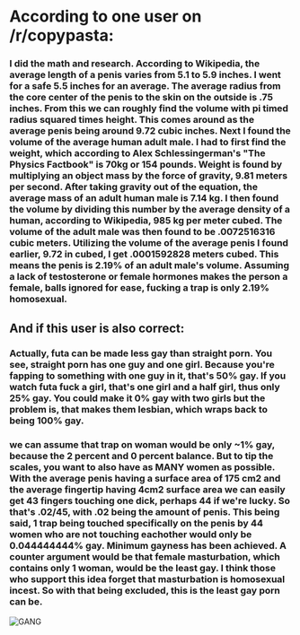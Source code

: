 # According to one user on /r/copypasta:  
### I did the math and research. According to Wikipedia, the average length of a penis varies from 5.1 to 5.9 inches. I went for a safe 5.5 inches for an average. The average radius from the core center of the penis to the skin on the outside is .75 inches. From this we can roughly find the volume with pi timed radius squared times height. This comes around as the average penis being around 9.72 cubic inches. Next I found the volume of the average human adult male. I had to first find the weight, which according to Alex Schlessingerman's "The Physics Factbook" is 70kg or 154 pounds. Weight is found by multiplying an object mass by the force of gravity, 9.81 meters per second. After taking gravity out of the equation, the average mass of an adult human male is 7.14 kg. I then found the volume by dividing this number by the average density of a human, according to Wikipedia, 985 kg per meter cubed. The volume of the adult male was then found to be .0072516316 cubic meters. Utilizing the volume of the average penis I found earlier, 9.72 in cubed, I get .0001592828 meters cubed. This means the penis is 2.19% of an adult male's volume. Assuming a lack of testosterone or female hormones makes the person a female, balls ignored for ease, fucking a trap is only 2.19% homosexual.  
  
## And if this user is also correct:  
  
### Actually, futa can be made less gay than straight porn. You see, straight porn has one guy and one girl. Because you're fapping to something with one guy in it, that's 50% gay. If you watch futa fuck a girl, that's one girl and a half girl, thus only 25% gay. You could make it 0% gay with two girls but the problem is, that makes them lesbian, which wraps back to being 100% gay.  
  
### we can assume that trap on woman would be only ~1% gay, because the 2 percent and 0 percent balance. But to tip the scales, you want to also have as MANY women as possible. With the average penis having a surface area of 175 cm2 and the average fingertip having 4cm2 surface area we can easily get 43 fingers touching one dick, perhaps 44 if we're lucky. So that's .02/45, with .02 being the amount of penis. This being said, 1 trap being touched specifically on the penis by 44 women who are not touching eachother would only be 0.044444444% gay. Minimum gayness has been achieved. A counter argument would be that female masturbation, which contains only 1 woman, would be the least gay. I think those who support this idea forget that masturbation is homosexual incest. So with that being excluded, this is the least gay porn can be.  
  
![GANG](https://i.kym-cdn.com/entries/icons/original/000/017/280/e29.jpg "ignorant shit tho")
